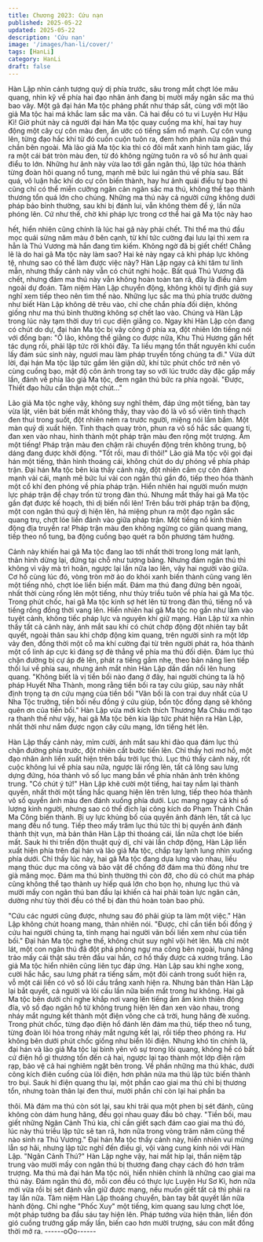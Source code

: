 ```yaml
---
title: Chương 2023: Cứu nạn
published: 2025-05-22
updated: 2025-05-22
description: 'Cứu nạn'
image: '/images/han-li/cover/'
tags: [HanLi]
category: HanLi
draft: false
---
```


Hàn Lập nhìn cảnh tượng quỷ dị phía trước, sâu trong mắt chợt
lóe mâu quang, nhìn kỹ về phía hai đạo nhân ảnh đang bị mười
mấy ngân sắc ma thú bao vây.
Một gã đại hán Ma tộc phảng phất như tháp sắt, cùng với một lão
giả Ma tộc hai má khắc lam sắc ma văn.
Cả hai đều có tu vi Luyện Hư Hậu Kì!
Giờ phút này cả người đại hán Ma tộc quay cuồng ma khí, hai tay
huy động một cây cự côn màu đen, ẩn ước có tiếng sấm nổ
mạnh.
Cự côn vung lên, từng đạo hắc khí từ đó cuồn cuộn tuôn ra, đem
hơn phân nửa ngân thú chắn bên ngoài.
Mà lão giả Ma tộc kia thì có đôi mắt xanh hình tam giác, lấy ra
một cái bát tròn màu đen, từ đó không ngừng tuôn ra vô số hư
ảnh quai điểu to lớn.
Những hư ảnh này vừa lao tới gần ngân thú, lập tức hóa thành
từng đoàn hôi quang nổ tung, mạnh mẽ bức lui ngân thú về phía
sau.
Bất quá, vô luận hắc khí do cự côn biến thành, hay hư ảnh quái
điểu tự bạo thì cũng chỉ có thể miễn cưỡng ngăn cản ngân sắc
ma thú, không thể tạo thành thương tổn quá lớn cho chúng.
Những ma thú này cả người cứng không dưới pháp bảo bình
thường, sau khi bị đánh lui, vẫn không thèm để ý, lần nữa phóng
lên.
Cứ như thế, chờ khi pháp lực trong cơ thể hai gã Ma tộc này hao

hết, hiển nhiên cũng chính là lúc hai gã này phải chết.
Thi thể ma thú đầu mọc quái sừng năm màu ở bên cạnh, từ khí
tức cường đại lưu lại thì xem ra hẳn là Thú Vương mà hắn đang
tìm kiếm.
Không ngờ đã bị giết chết! Chẳng lẽ là do hai gã Ma tộc này làm
sao? Hai kẻ này ngay cả khi pháp lực không tệ, nhưng sao có thể
làm được việc này?
Hàn Lập ngay cả khi tâm tư linh mẫn, nhưng thấy cảnh này vẫn
có chút nghi hoặc.
Bất quá Thú Vương đã chết, nhưng đám ma thú này vẫn không
hoàn toàn tan rã, đây là điều nằm ngoài dự đoán.
Tâm niệm Hàn Lập chuyển động, không khỏi tự định giá suy nghĩ
xem tiếp theo nên tìm thế nào.
Những lục sắc ma thú phía trước dường như biết Hàn Lập không
dẽ trêu vào, chỉ che chắn phía đối diện, không giống như ma thú
bình thường không sợ chết lao vào.
Chúng và Hàn Lập trong lúc này tạm thời duy trì cục diện giằng
co.
Ngay khi Hàn Lập còn đang có chút do dự, đại hán Ma tộc bị vây
công ở phía xa, đột nhiên lớn tiếng nói với đồng bạn:
"Ô lão, không thể giằng co được nữa, Khu Thú Hương gần hết tác
dụng rồi, phải lập tức rời khỏi đây. Ta liều mạng tổn thất nguyên
khí cuốn lấy đám súc sinh này, ngươi mau làm pháp truyền tống
chúng ta đi."
Vừa dứt lời, đại hán Ma tộc lập tức gầm lên giận dữ, khí tức phút
chốc trở nên vô cùng cuồng bạo, mật độ côn ảnh trong tay so với
lúc trước dày đặc gấp mấy lần, đánh về phía lão giả Ma tộc, đem
ngân thú bức ra phía ngoài.
"Được, Thiết đạo hữu cẩn thận một chút…"

Lão giả Ma tộc nghe vậy, không suy nghĩ thêm, đáp ứng một
tiếng, bàn tay vừa lật, viên bát biến mất không thấy, thay vào đó
là vô số viên tinh thạch đen thui trong suốt, đột nhiên ném ra
trước người, miệng nói lầm bầm.
Một màn quỷ dị xuất hiện.
Tinh thạch quay tròn, phun ra vô số hắc sắc quang ti, đan xen vào
nhau, hình thành một pháp trận màu đen rộng một trượng.
Ầm một tiếng!
Pháp trận màu đen chậm rãi chuyển động trên không trung, bộ
dáng đang được khởi động.
"Tốt rồi, mau đi thôi!"
Lão giả Ma tộc vội gọi đại hán một tiếng, thân hình thoáng cái,
không chút do dự phóng về phía pháp trận.
Đại hán Ma tộc bên kia thấy cảnh này, đột nhiên cầm cự côn đánh
mạnh vài cái, mạnh mẽ bức lui vài con ngân thú gần đó, tiếp theo
hóa thành một cổ khí đen phóng về phía pháp trận.
Hiển nhiên hai người muốn mượn lực pháp trận để chạy trốn từ
trong đàn thú.
Nhưng mắt thấy hai gã Ma tộc gần đạt được kế hoạch, thì dị biến
nổi lên!
Trên bầu trời pháp trận ba động, một con ngân thú quỷ dị hiện
lên, há miệng phun ra một đạo ngân sắc quang trụ, chợt lóe liền
đánh vào giữa pháp trận.
Một tiếng nổ kinh thiên động địa truyền ra!
Pháp trận màu đen không ngừng co giãn quang mang, tiếp theo
nổ tung, ba động cuồng bạo quét ra bốn phương tám hướng.

Cảnh này khiến hai gã Ma tộc đang lao tới nhất thời trong long
mát lạnh, thân hình dừng lại, đứng tại chỗ như tượng băng.
Nhưng đám ngân thú thì không vì vậy mà trì hoãn, ngược lại lần
nữa lao lên, vây hai người vào giữa.
Cơ hồ cùng lúc đó, vòng tròn mờ ảo do khói xanh biến thành
cũng vang lên một tiếng nhỏ, chợt lóe liền biến mất.
Đám ma thú đang đứng bên ngoài, nhất thời cùng rống lên một
tiếng, như thủy triều tuôn về phía hai gã Ma tộc.
Trong phút chốc, hai gã Ma tộc kinh sợ hét lên từ trong đàn thú,
tiếng nổ và tiếng rống đồng thời vang lên.
Hiển nhiên hai gã Ma tộc nọ gần như lâm vào tuyệt cảnh, không
tiếc pháp lực và nguyên khí giữ mạng.
Hàn Lập từ xa nhìn thấy tất cả cảnh này, ánh mắt sau khí có chút
chớp động đột nhiên tay bắt quyết, ngoài thân sau khi chớp động
kim quang, trên người sinh ra một lớp vảy đen, đồng thời một cỗ
ma khí cường đại từ trên người phát ra, hóa thành một cổ linh áp
cực kì đáng sợ đè thẳng về phía ma thú đối diện.
Đám lục thú chặn đường bị cự áp đè lên, phát ra tiếng gầm nhẹ,
theo bản năng lien tiếp thối lui về phía sau, nhưng ánh mắt nhìn
Hàn Lập dần dần nổi lên hung quang.
"Không biết là vị tiền bối nào đang ở đây, hai người chúng ta là hộ
pháp Huyết Nha Thành, mong rằng tiền bối ra tay cứu giúp, sau
này nhất định trọng tạ ơn cứu mạng của tiền bối
"Vãn bối là con trai duy nhất của U Nha Tộc trưởng, tiền bối nếu
đồng ý cứu giúp, bổn tộc đồng dạng sẽ không quên ơn của tiền
bối."
Hàn Lập vừa mới kích thích Thương Ma Châu mới tạo ra thanh
thế như vậy, hai gã Ma tộc bên kia lập tức phát hiện ra Hàn Lập,
nhất thời như nắm được ngọn cây cứu mạng, lớn tiếng hét lên.

Hàn Lập thấy cảnh này, mỉm cười, ánh mắt sau khi đảo qua đám
lục thú chặn đường phía trước, đột nhiên cất bước tiến lên.
Chỉ thấy hơi mơ hồ, một đạo nhân ảnh liền xuất hiện trên bầu trời
lục thú.
Lục thú thấy cảnh này, rốt cuộc không lui về phía sau nữa, ngược
lãi rống lên, tất cả lông sau lưng dựng đứng, hóa thành vô số lục
mang bắn về phía nhân ảnh trên không trung.
"Có chút ý tứ!"
Hàn Lập khẽ cười một tiếng, hai tay nắm lại thành quyền, nhất
thời một tầng hắc quang hiện lên trên lưng, tiếp theo hóa thành vô
số quyền ảnh màu đen đánh xuống phía dưới.
Lục mang ngay cả khi số lượng kinh người, nhưng sao có thể địch
lại công kích do Phạm Thánh Chân Ma Công biến thành.
Bị uy lực khủng bố của quyền ảnh đánh lên, tất cả lục mang đều
nổ tung.
Tiếp theo mấy trăm lục thú tức thì bị quyền ảnh đánh thành thịt
vụn, mà bản thân Hàn Lập thì thoáng cái, lần nữa chợt lóe biến
mất.
Sauk hi thi triển độn thuật quỷ dị, chỉ vài lần chớp động, Hàn Lập
liền xuất hiện phía trên đại hán và lão giả Ma tộc, chắp tay lạnh
lung nhìn xuống phía dưới.
Chỉ thấy lúc này, hai gã Ma tộc đang dựa lưng vào nhau, liều
mạng thúc dục ma công và bảo vật để chống đỡ đám ma thú
đông như tre già măng mọc.
Đám ma thú bình thường thì còn đỡ, cho dù có chút ma pháp
cũng không thể tạo thành uy hiếp quá lớn cho bọn họ, nhưng lục
thú và mười mấy con ngân thú ban đầu lại khiến cả hai phải toàn
lực ngăn cản, dường như tùy thời đều có thể bị đàn thú hoàn toàn
bao phủ.

"Cứu các ngươi cũng được, nhưng sau đó phải giúp ta làm một
việc." Hàn Lập không chút hoang mang, thản nhiên nói.
"Được, chỉ cần tiền bối đồng ý cứu hai người chúng ta, tính mạng
hai người vãn bối liền xem như của tiền bối." Đại hán Ma tộc nghe
thế, không chút suy nghĩ vội hét lên.
Mà chỉ một lát, một con ngân thú đã đột phá phòng ngự ma công
bên ngoài, hung hăng trảo mấy cái thật sâu trên đầu vai hắn, cơ
hồ thấy được cả xương trắng.
Lão giả Ma tộc hiển nhiên cũng liên tục đáp ứng.
Hàn Lập sau khi nghe xong, cười hắc hắc, sau lưng phát ra tiếng
sấm, một đôi cánh trong suốt hiện ra, vỗ một cái liền có vô số lôi
cầu trắng xanh hiện ra.
Nhưng bản thân Hàn Lập lại bắt quyết, cả người và lôi cầu lần
nữa biến mất trong hư không.
Hai gã Ma tộc bên dưới chỉ nghe khắp nơi vang lên tiếng ầm ầm
kinh thiên động đía, vô số đạo ngân hồ từ không trung hiện lên
đan xen vào nhau, trong nháy mắt ngưng kết thành một điện võng
che cả trời, hung hăng đè xuống.
Trong phút chốc, từng đạo điện hồ đánh lên đám ma thú, tiếp theo
nổ tung, từng đoàn lôi hỏa trong nháy mắt ngưng kết lại, rồi tiếp
theo phóng ra.
Hư không bên dưới phút chốc giống như biển lôi điện.
Nhưng khó tin chính là, đại hán và lão giả Ma tộc lại bình yên vô
sự trong lôi quang, không hề có bất cứ điện hồ gì thương tổn đến
cả hai, ngược lại tạo thành một lớp điện rậm rạp, bảo vệ cả hai
nghiêm ngặt bên trong.
Về phần những ma thú khác, dưới công kích điên cuống của lôi
điện, hơn phân nửa ma thú lập tức biến thành tro bụi. Sauk hi
điện quang thu lại, một phần cao giai ma thú chỉ bị thương tổn,
nhưng toàn thân lại đen thui, mười phần chỉ còn lại hai phần ba

thôi.
Mà đám ma thú còn sót lại, sau khi trải qua một phen bị sét đánh,
cũng không còn dám hung hăng, đều gọi nhau quay đầu bỏ chạy.
"Tiền bối, mau giết những Ngân Cảnh Thú kia, chỉ cần giết sạch
đám cao giai ma thú đó, lúc này thú triều lập tức sẽ tan rã, hơn
nữa trong vòng trăm năm cũng thể nào sinh ra Thú Vương." Đại
hán Ma tộc thấy cảnh này, hiển nhiên vui mừng lẫn sợ hãi, nhưng
lập tức nghĩ đến điều gì, vội vàng cung kính nói với Hàn Lập.
"Ngân Cảnh Thú?"
Hàn Lập nghe vậy, hai mắt híp lại, thần niệm tập trung vào mười
mấy con ngân thú bị thương đang chạy cách đó hơn trăm trượng.
Ma thú mà đại hán Ma tộc nói, hiển nhiên chính là những cao giai
ma thú này.
Đám ngân thú đó, mỗi con đều có thực lực Luyện Hư Sơ Kì, hơn
nữa mới vừa rồi bị sét đánh vẫn giữ được mạng, nếu muốn giết
tất cả thì phải ra tay lần nữa.
Tâm niệm Hàn Lập thoáng chuyển, bàn tay bắt quyết lần nữa
hành động.
Chỉ nghe "Phốc Xuy" một tiếng, kim quang sau lưng chợt lóe, một
pháp tướng ba đầu sáu tay hiện lên.
Pháp tướng vừa hiện thân, liền đón gió cuồng trướng gấp mấy
lần, biến cao hơn mười trượng, sáu con mắt đồng thời mở ra.
------oOo------
